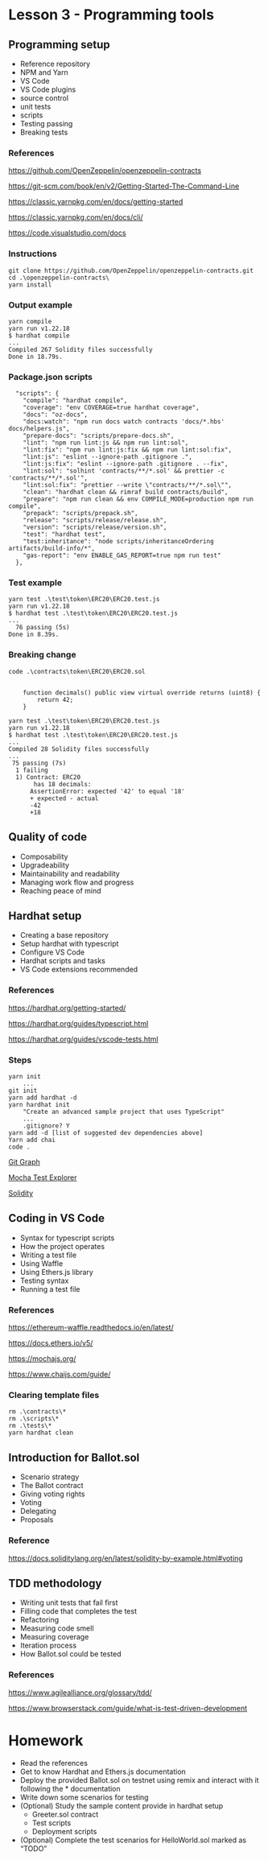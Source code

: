 # Lesson 3 - Programming tools
## Programming setup
* Reference repository
* NPM and Yarn
* VS Code
* VS Code plugins
* source control
* unit tests
* scripts
* Testing passing
* Breaking tests
### References
https://github.com/OpenZeppelin/openzeppelin-contracts

https://git-scm.com/book/en/v2/Getting-Started-The-Command-Line

https://classic.yarnpkg.com/en/docs/getting-started

https://classic.yarnpkg.com/en/docs/cli/

https://code.visualstudio.com/docs

### Instructions
```
git clone https://github.com/OpenZeppelin/openzeppelin-contracts.git
cd .\openzeppelin-contracts\
yarn install
```
### Output example
```
yarn compile
yarn run v1.22.18
$ hardhat compile
...
Compiled 267 Solidity files successfully
Done in 18.79s.
```
### Package.json scripts
<pre><code>  "scripts": {
    "compile": "hardhat compile",
    "coverage": "env COVERAGE=true hardhat coverage",
    "docs": "oz-docs",
    "docs:watch": "npm run docs watch contracts 'docs/*.hbs' docs/helpers.js",
    "prepare-docs": "scripts/prepare-docs.sh",
    "lint": "npm run lint:js && npm run lint:sol",
    "lint:fix": "npm run lint:js:fix && npm run lint:sol:fix",
    "lint:js": "eslint --ignore-path .gitignore .",
    "lint:js:fix": "eslint --ignore-path .gitignore . --fix",
    "lint:sol": "solhint 'contracts/**/*.sol' && prettier -c 'contracts/**/*.sol'",
    "lint:sol:fix": "prettier --write \"contracts/**/*.sol\"",
    "clean": "hardhat clean && rimraf build contracts/build",
    "prepare": "npm run clean && env COMPILE_MODE=production npm run compile",
    "prepack": "scripts/prepack.sh",
    "release": "scripts/release/release.sh",
    "version": "scripts/release/version.sh",
    "test": "hardhat test",
    "test:inheritance": "node scripts/inheritanceOrdering artifacts/build-info/*",
    "gas-report": "env ENABLE_GAS_REPORT=true npm run test"
  },</code></pre>
### Test example
```
yarn test .\test\token\ERC20\ERC20.test.js
yarn run v1.22.18
$ hardhat test .\test\token\ERC20\ERC20.test.js
...
  76 passing (5s)
Done in 8.39s.
```
### Breaking change
```
code .\contracts\token\ERC20\ERC20.sol
```
<pre><code>
    function decimals() public view virtual override returns (uint8) {
        return 42;
    }
</code></pre>
```
yarn test .\test\token\ERC20\ERC20.test.js
yarn run v1.22.18
$ hardhat test .\test\token\ERC20\ERC20.test.js
...
Compiled 28 Solidity files successfully
...
 75 passing (7s)
  1 failing
  1) Contract: ERC20
       has 18 decimals:
      AssertionError: expected '42' to equal '18'
      + expected - actual
      -42
      +18
```
## Quality of code
* Composability
* Upgradeability
* Maintainability and readability
* Managing work flow and progress
* Reaching peace of mind
## Hardhat setup
* Creating a base repository
* Setup hardhat with typescript
* Configure VS Code
* Hardhat scripts and tasks
* VS Code extensions recommended
### References
https://hardhat.org/getting-started/    

https://hardhat.org/guides/typescript.html

https://hardhat.org/guides/vscode-tests.html
### Steps
```
yarn init
    ...
git init
yarn add hardhat -d
yarn hardhat init
    "Create an advanced sample project that uses TypeScript"
    ...
    .gitignore? Y
yarn add -d [list of suggested dev dependencies above]
Yarn add chai
code .
```
[Git Graph](https://marketplace.visualstudio.com/items?itemName=mhutchie.git-graph)

[Mocha Test Explorer](https://marketplace.visualstudio.com/items?itemName=hbenl.vscode-mocha-test-adapter)

[Solidity](https://marketplace.visualstudio.com/items?itemName=JuanBlanco.solidity)

## Coding in VS Code
* Syntax for typescript scripts
* How the project operates
* Writing a test file
* Using Waffle
* Using Ethers.js library
* Testing syntax
* Running a test file
### References
https://ethereum-waffle.readthedocs.io/en/latest/

https://docs.ethers.io/v5/

https://mochajs.org/

https://www.chaijs.com/guide/
### Clearing template files
```
rm .\contracts\*
rm .\scripts\*
rm .\tests\*
yarn hardhat clean
```
## Introduction for Ballot.sol
* Scenario strategy
* The Ballot contract
* Giving voting rights
* Voting
* Delegating
* Proposals
### Reference
https://docs.soliditylang.org/en/latest/solidity-by-example.html#voting
## TDD methodology
* Writing unit tests that fail first
* Filling code that completes the test
* Refactoring
* Measuring code smell
* Measuring coverage
* Iteration process
* How Ballot.sol could be tested
### References
https://www.agilealliance.org/glossary/tdd/

https://www.browserstack.com/guide/what-is-test-driven-development

# Homework
* Read the references
* Get to know Hardhat and Ethers.js documentation
* Deploy the provided Ballot.sol on testnet using remix and interact with it following the * documentation
* Write down some scenarios for testing
* (Optional) Study the sample content provide in hardhat setup
  * Greeter.sol contract
  * Test scripts
  * Deployment scripts
* (Optional) Complete the test scenarios for HelloWorld.sol marked as “TODO”
